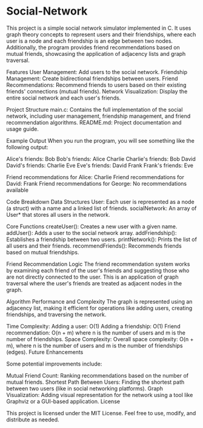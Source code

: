 # Social-Network
This project is a simple social network simulator implemented in C. It uses graph theory concepts to represent users and their friendships, where each user is a node and each friendship is an edge between two nodes. Additionally, the program provides friend recommendations based on mutual friends, showcasing the application of adjacency lists and graph traversal.

Features
User Management: Add users to the social network.
Friendship Management: Create bidirectional friendships between users.
Friend Recommendations: Recommend friends to users based on their existing friends' connections (mutual friends).
Network Visualization: Display the entire social network and each user's friends.

Project Structure
main.c: Contains the full implementation of the social network, including user management, friendship management, and friend recommendation algorithms.
README.md: Project documentation and usage guide.


Example Output
When you run the program, you will see something like the following output:

Alice's friends: Bob 
Bob's friends: Alice Charlie 
Charlie's friends: Bob David 
David's friends: Charlie Eve 
Eve's friends: David Frank 
Frank's friends: Eve 

Friend recommendations for Alice: Charlie 
Friend recommendations for David: Frank 
Friend recommendations for George: No recommendations available

Code Breakdown
Data Structures
User: Each user is represented as a node (a struct) with a name and a linked list of friends.
socialNetwork: An array of User* that stores all users in the network.

Core Functions
createUser(): Creates a new user with a given name.
addUser(): Adds a user to the social network array.
addFriendship(): Establishes a friendship between two users.
printNetwork(): Prints the list of all users and their friends.
recommendFriends(): Recommends friends based on mutual friendships.


Friend Recommendation Logic
The friend recommendation system works by examining each friend of the user's friends and suggesting those who are not directly connected to the user. This is an application of graph traversal where the user's friends are treated as adjacent nodes in the graph.

Algorithm Performance and Complexity
The graph is represented using an adjacency list, making it efficient for operations like adding users, creating friendships, and traversing the network.

Time Complexity:
Adding a user: O(1)
Adding a friendship: O(1)
Friend recommendation: O(n + m) where n is the number of users and m is the number of friendships.
Space Complexity:
Overall space complexity: O(n + m), where n is the number of users and m is the number of friendships (edges).
Future Enhancements

Some potential improvements include:

Mutual Friend Count: Ranking recommendations based on the number of mutual friends.
Shortest Path Between Users: Finding the shortest path between two users (like in social networking platforms).
Graph Visualization: Adding visual representation for the network using a tool like Graphviz or a GUI-based application.
License

This project is licensed under the MIT License. Feel free to use, modify, and distribute as needed.
